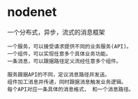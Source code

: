 # nodenet
一个分布式，异步，流式的消息框架

	一个服务，可以接受请求提供不同的业务服务(API)。	
	一个组件，可以实现任意多个具体业务功能。
	一条消息，可以跟据路径定义流经任意多个组件。

	服务跟据API的不同，定议消息路径并发送。
	组件加工消息并传递，同时跟据消息触发业务逻辑。
	每个API对应一条具体的消息格式， 和一个消息路径。
	
